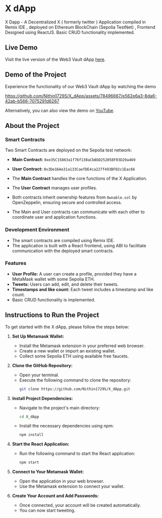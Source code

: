 # X dApp

X Dapp - A Decentralized X ( formerly twitter )  Application compiled in Remix IDE , deployed on Ethereum BlockChain (Sepolia TestNet) , Frontend Designed using ReactJS. Basic CRUD functionality implemented.

## Live Demo

Visit the live version of the Web3 Vault dApp [here](https://x-nine-gold.vercel.app).

## Demo of the Project
Experience the functionality of our Web3 Vault dApp by watching the demo





https://github.com/Nithin1729S/X_dApp/assets/78496667/e562e6a3-8da6-42ab-b566-7075291d6267








Alternatively, you can also view the demo on [YouTube](https://youtu.be/AS-ggfHOr1g).

## About the Project

### Smart Contracts
Two Smart Contracts are deployed on the Sepolia test network:
- **Main Contract:** `0xe35C15863a1f76f130aCb8bD252058F03D29a469`
- **User Contract:** `0x3De16Ae31a133CaefDE4ca227f493BF02c1Eac66`

- The **Main Contract** handles the core functions of the X Application.
- The **User Contract** manages user profiles.
- Both contracts inherit ownership features from `Ownable.sol` by OpenZeppelin, ensuring secure and controlled access.
- The Main and User contracts can communicate with each other to coordinate user and application functions.

### Development Environment
- The smart contracts are compiled using Remix IDE.
- The application is built with a React frontend, using ABI to facilitate communication with the deployed smart contracts.

### Features
- **User Profile:** A user can create a profile, provided they have a MetaMask wallet with some Sepolia ETH.
- **Tweets:** Users can add, edit, and delete their tweets.
- **Timestamps and like count:** Each tweet includes a timestamp and like count.
- Basic CRUD functionality is implemented.


## Instructions to Run the Project

To get started with the X dApp, please follow the steps below:

1. **Set Up Metamask Wallet:**
    - Install the Metamask extension in your preferred web browser.
    - Create a new wallet or import an existing wallet.
    - Collect some Sepolia ETH using available free faucets.

2. **Clone the GitHub Repository:**
    - Open your terminal.
    - Execute the following command to clone the repository:
      ```bash
      git clone https://github.com/Nithin1729S/X_dApp.git
      ```

3. **Install Project Dependencies:**
    - Navigate to the project's main directory:
      ```bash
      cd X_dApp
      ```
    - Install the necessary dependencies using npm:
      ```bash
      npm install
      ```

4. **Start the React Application:**
    - Run the following command to start the React application:
      ```bash
      npm start
      ```

5. **Connect to Your Metamask Wallet:**
    - Open the application in your web browser.
    - Use the Metamask extension to connect your wallet.

6. **Create Your Account and Add Passwords:**
    - Once connected, your account will be created automatically.
    - You can now start tweeting.

